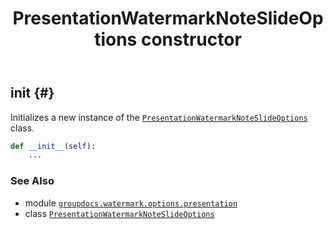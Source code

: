 ﻿---
title: PresentationWatermarkNoteSlideOptions constructor
second_title: GroupDocs.Watermark for Python via .NET API References
description: 
type: docs
url: /python-net/groupdocs.watermark.options.presentation/presentationwatermarknoteslideoptions/__init__/
is_root: false
weight: 10
---

## __init__ {#}

Initializes a new instance of the [`PresentationWatermarkNoteSlideOptions`](/watermark/python-net/groupdocs.watermark.options.presentation/presentationwatermarknoteslideoptions) class.



```python
def __init__(self):
    ...
```





### See Also
* module [`groupdocs.watermark.options.presentation`](../../)
* class [`PresentationWatermarkNoteSlideOptions`](/watermark/python-net/groupdocs.watermark.options.presentation/presentationwatermarknoteslideoptions)
